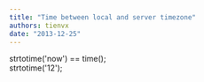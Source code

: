 ```yaml
---
title: "Time between local and server timezone"
authors: tienvx
date: "2013-12-25"
---
```


strtotime('now') == time();  
strtotime('12');
